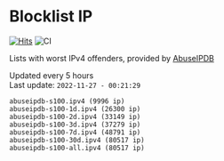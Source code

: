 # Blocklist IP

[![Hits](https://hits.seeyoufarm.com/api/count/incr/badge.svg?url=https%3A%2F%2Fgithub.com%2Fborestad%2Fblocklist-ip%2F&count_bg=%2379C83D&title_bg=%23555555&icon=&icon_color=%23E7E7E7&title=hits&edge_flat=false)](https://hits.seeyoufarm.com)  ![CI](https://img.shields.io/github/workflow/status/borestad/blocklist-ip/CI?style=flat-square)

Lists with worst IPv4 offenders, provided by [AbuseIPDB](https://www.abuseipdb.com/)

<!-- FOOTER-PLACEHOLDER -->
Updated every 5 hours<br>
Last update: `2022-11-27 - 00:21:29`
```
abuseipdb-s100.ipv4 (9996 ip)
abuseipdb-s100-1d.ipv4 (26300 ip)
abuseipdb-s100-2d.ipv4 (33149 ip)
abuseipdb-s100-3d.ipv4 (37279 ip)
abuseipdb-s100-7d.ipv4 (48791 ip)
abuseipdb-s100-30d.ipv4 (80517 ip)
abuseipdb-s100-all.ipv4 (80517 ip)
```
